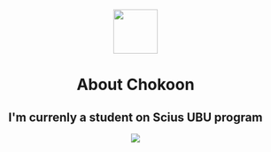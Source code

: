 <h3 align = "center">
   <picture>
   <img src="https://fonts.gstatic.com/s/e/notoemoji/latest/1fae0/512.gif" width="80" height="80">
   </picture>
</h3>
<h1 align = "center">
   About Chokoon
</h1>
<h2 align = "center">
   I'm currenly a student on Scius UBU program
</h2>
<p align="center">
<a href="https://www.instagram.com/ruj_naja"><img src="https://img.shields.io/badge/ruj_naja.exe_-%23E4405F.svg?style=for-the-badge&logo=Instagram&logoColor=white"></a>
</p>
